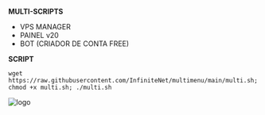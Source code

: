 __MULTI-SCRIPTS__

- VPS MANAGER
- PAINEL v20
- BOT (CRIADOR DE CONTA FREE)

__SCRIPT__

```wget https://raw.githubusercontent.com/InfiniteNet/multimenu/main/multi.sh; chmod +x multi.sh; ./multi.sh```
 
![logo](https://github.com/InfiniteNet/multimenu/blob/main/ms.png)
